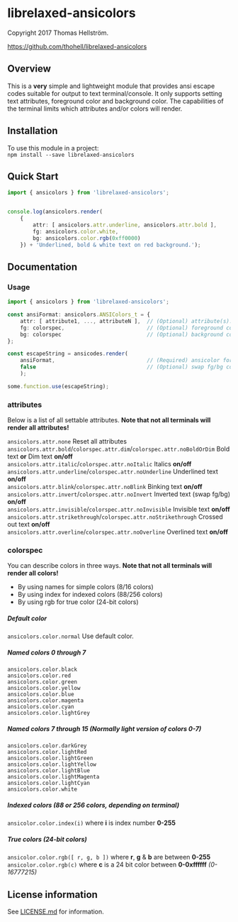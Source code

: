 librelaxed-ansicolors
===================================================

Copyright 2017 Thomas Hellström.

https://github.com/thohell/librelaxed-ansicolors

Overview
--------

This is a **very** simple and lightweight module that provides ansi escape codes suitable for output to text terminal/console. It only supports setting text attributes, foreground color and background color. The capabilities of the terminal limits which attributes and/or colors will render.

Installation
------------

To use this module in a project:<br>
`npm install --save librelaxed-ansicolors`

Quick Start
-----------

```typescript
import { ansicolors } from 'librelaxed-ansicolors';


console.log(ansicolors.render(
	{
		attr: [ ansicolors.attr.underline, ansicolors.attr.bold ],
		fg: ansicolors.color.white,
		bg: ansicolors.color.rgb(0xff0000)
	}) + 'Underlined, bold & white text on red background.');
```

Documentation
-------------

### Usage
```typescript
import { ansicolors } from 'librelaxed-ansicolors';

const ansiFormat: ansicolors.ANSIColors_t = {
	attr: [ attribute1, ..., attributeN ],  // (Optional) attribute(s). See attributes below.
	fg: colorspec,                          // (Optional) foreground color. See colorspec below.
	bg: colorspec                           // (Optional) background color
};

const escapeString = ansicodes.render(
	ansiFormat,                             // (Required) ansicolor format
	false                                   // (Optional) swap fg/bg colors in output
	);

some.function.use(escapeString);

```
### attributes

Below is a list of all settable attributes. **Note that not all terminals will render all attributes!**

`ansicolors.attr.none` Reset all attributes<br>
`ansicolors.attr.bold`/`colorspec.attr.dim`/`colorspec.attr.noBoldOrDim` Bold text **or** Dim text **on/off**<br>
`ansicolors.attr.italic`/`colorspec.attr.noItalic` Italics **on/off**<br>
`ansicolors.attr.underline`/`colorspec.attr.noUnderline` Underlined text **on/off**<br>
`ansicolors.attr.blink`/`colorspec.attr.noBlink` Binking text **on/off**<br>
`ansicolors.attr.invert`/`colorspec.attr.noInvert` Inverted text (swap fg/bg) **on/off**<br>
`ansicolors.attr.invisible`/`colorspec.attr.noInvisible` Invisible text **on/off**<br>
`ansicolors.attr.strikethrough`/`colorspec.attr.noStrikethrough` Crossed out text **on/off**<br>
`ansicolors.attr.overline`/`colorspec.attr.noOverline` Overlined text **on/off**<br>


### colorspec
You can describe colors in three ways. **Note that not all terminals will render all colors!**
* By using names for simple colors (8/16 colors)
* By using index for indexed colors (88/256 colors)
* By using rgb for true color (24-bit colors)

##### Default color
`ansicolors.color.normal` Use default color.<br>

##### Named colors 0 through 7
`ansicolors.color.black`<br>
`ansicolors.color.red`<br>
`ansicolors.color.green`<br>
`ansicolors.color.yellow`<br>
`ansicolors.color.blue`<br>
`ansicolors.color.magenta`<br>
`ansicolors.color.cyan`<br>
`ansicolors.color.lightGrey`<br>
##### Named colors 7 through 15 (Normally light version of colors 0-7)
`ansicolors.color.darkGrey`<br>
`ansicolors.color.lightRed`<br>
`ansicolors.color.lightGreen`<br>
`ansicolors.color.lightYellow`<br>
`ansicolors.color.lightBlue`<br>
`ansicolors.color.lightMagenta`<br>
`ansicolors.color.lightCyan`<br>
`ansicolors.color.white`<br>
##### Indexed colors (88 or 256 colors, depending on terminal)
`ansicolor.color.index(i)` where **i** is index number **0-255**
##### True colors (24-bit colors)
`ansicolor.color.rgb([ r, g, b ])` where **r**, **g** & **b** are between **0-255**<br>
`ansicolor.color.rgb(c)` where **c** is a 24 bit color between **0-0xffffff** *(0-16777215)*

License information
-------------------

See [LICENSE.md](LICENSE.md) for information.
